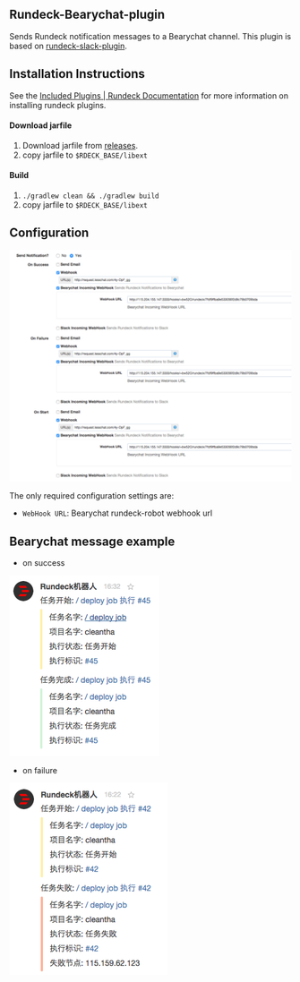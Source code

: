 ## Rundeck-Bearychat-plugin

Sends Rundeck notification messages to a Bearychat channel. This plugin is based on [rundeck-slack-plugin](https://github.com/higanworks/rundeck-slack-incoming-webhook-plugin).

## Installation Instructions

See the [Included Plugins | Rundeck Documentation](http://rundeck.org/docs/plugins-user-guide/installing.html#included-plugins "Included Plugins") for more information on installing rundeck plugins.

#### Download jarfile

1. Download jarfile from [releases](https://github.com/bearyinnovative/rundeck-bearychat-plugin/releases).
2. copy jarfile to `$RDECK_BASE/libext`

#### Build

1. ```./gradlew clean && ./gradlew build```
2. copy jarfile to `$RDECK_BASE/libext`

## Configuration

![configuration](./snapshot/configuration.png)

The only required configuration settings are:

- `WebHook URL`: Bearychat rundeck-robot webhook url

## Bearychat message example

* on success

![on success](./snapshot/on_success.png)

* on failure

![on failure](./snapshot/on_failure.png)

